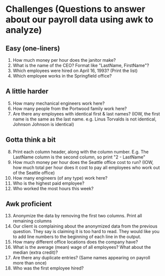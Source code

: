 # **Challenges (Questions to answer about our payroll data using awk to analyze)**

## **Easy (one-liners)**
1. How much money per hour does the janitor make?
2. What is the name of the CEO? Format like "LastName, FirstName"?
3. Which employees were hired on April 16, 1993? (Print the list)
4. Which employee works in the Springfield office?

## **A little harder**
5. How many mechanical engineers work here?
6. How many people from the Portwood family work here?
7. Are there any employees with identical first & last names? (IOW, the first name is the same as the last name. e.g. Linus Torvalds is not identical, Johnson Johnson is identical)

## **Gotta think a bit**
8. Print each column header, along with the column number. E.g. The LastName column is the second column, so print "2 - LastName"
9. How much money per hour does the Seattle office cost to run? (IOW, how much total per hour does it cost to pay all employees who work out of the Seattle office)
10. How many engineers (of any type) work here?
11. Who is the highest paid employee?
12. Who worked the most hours this week?

## **Awk proficient**
13. Anonymize the data by removing the first two columns. Print all remaining columns
14. Our client is complaining about the anonymized data from the previous question. They say is claiming it is too hard to read. They would like you to add line numbers to the beginning of each line in the output.
15. How many different office locations does the company have?
16. What is the average (mean) wage of all employees? What about the median (extra credit)?
17. Are there any duplicate entries? (Same names appearing on payroll more than once)
18. Who was the first employee hired?
